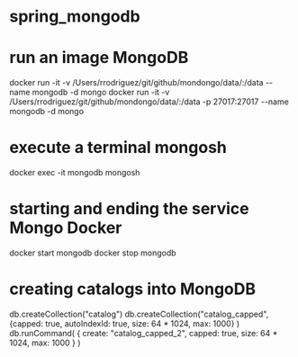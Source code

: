 # spring_mongodb

# run an image MongoDB  
docker run -it -v /Users/rrodriguez/git/github/mondongo/data/:/data --name mongodb -d mongo
docker run -it -v /Users/rrodriguez/git/github/mondongo/data/:/data -p 27017:27017 --name mongodb -d mongo

# execute a terminal mongosh
docker exec -it mongodb mongosh

# starting and ending the service Mongo Docker 
docker start mongodb
docker stop mongodb

# creating catalogs into MongoDB 
db.createCollection("catalog")
db.createCollection("catalog_capped",{capped: true, autoIndexId: true, size: 64 * 1024, max: 1000} )
db.runCommand( { create: "catalog_capped_2", capped: true, size: 64 * 1024, max: 1000 } )